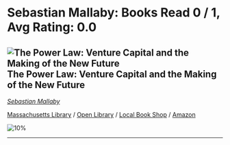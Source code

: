 # Sebastian Mallaby:  Books Read 0 / 1, Avg Rating: 0.0 

## ![The Power Law: Venture Capital and the Making of the New Future](https://covers.openlibrary.org/b/isbn/978-0525559993-M.jpg) The Power Law: Venture Capital and the Making of the New Future
*[Sebastian Mallaby](../SebastianMallaby)*

[Massachusetts Library](https://library.minlib.net/search/i=978-0525559993) / [Open Library](http://openlibrary.org/isbn/978-0525559993) / [Local Book Shop](https://bookshop.org/books/the-power-law:-venture-capital-and-the-making-of-the-new-future/978-0525559993) / [Amazon](https://smile.amazon.com/dp/052555999X)

![10%](https://progress-bar.dev/10) 



---
